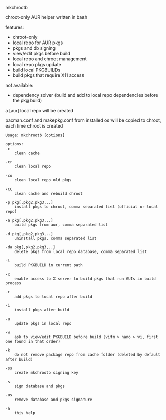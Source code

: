mkchrootb

chroot-only AUR helper written in bash

features:
- chroot-only
- local repo for AUR pkgs
- pkgs and db signing
- view/edit pkgs before build
- local repo and chroot management
- local repo pkgs update
- build local PKGBUILDs
- build pkgs that require X11 access

not available:
- dependency solver (build and add to local repo dependencies before the pkg build)


a \[aur\] local repo will be created

pacman.conf and makepkg.conf from installed os will be copied to chroot, each time chroot is created

```
Usage: mkchrootb [options]

options:
-c
    clean cache

-cr
    clean local repo

-co
    clean local repo old pkgs

-cc
    clean cache and rebuild chroot

-p pkg[,pkg2,pkg3,..]
    install pkgs to chroot, comma separated list (official or local repo)

-a pkg[,pkg2,pkg3,..]
    build pkgs from aur, comma separated list

-d pkg[,pkg2,pkg3,..]
    uninstall pkgs, comma separated list

-da pkg[,pkg2,pkg3,..]
    delete pkgs from local repo database, comma separated list

-l
    build PKGBUILD in current path

-x
    enable access to X server to build pkgs that run GUIs in build process

-r
    add pkgs to local repo after build

-i
    install pkgs after build

-u
    update pkgs in local repo

-w
    ask to view/edit PKGBUILD before build (vifm > nano > vi, first one found in that order)

-k
    do not remove package repo from cache folder (deleted by default after build)

-ss
    create mkchrootb signing key

-s
    sign database and pkgs

-us
    remove database and pkgs signature

-h
    this help
```

